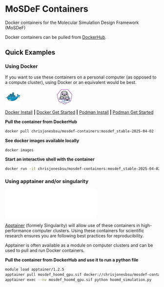 # MoSDeF Containers
Docker containers for the Molecular Simulation Design Framework (MoSDeF)

Docker containers can be pulled from [DockerHub](https://hub.docker.com/repository/docker/chrisjonesbsu/mosdef-containers/general).


## Quick Examples

### Using Docker
If you want to use these containers on a personal computer (as opposed to a compute cluster), using Docker or an equivalent would be best.

<img src=".images/docker.png" width="50" style="margin-right: 100px"/>  &nbsp; &nbsp; <img src=".images/podman.png" width="50"/>

[Docker Install](https://docs.docker.com/engine/install) **|** [Docker Get Started](https://www.docker.com/get-started/) **|** [Podman Install](https://podman.io/docs/installation) **|** [Podman Get Started](https://podman.io/get-started)

**Pull the container from DockerHub**
```bash
docker pull chrisjonesbsu/mosdef-containers:mosdef_stable-2025-04-02
```

**See docker images available locally**
```bash
docker images
```

**Start an interactive shell with the container**
```bash
docker run -it chrisjonesbsu/mosdef-containers:mosdef_stable-2025-04-02
```


### Using apptainer and/or singularity
<img src=".images/apptainer.svg" width=300/>

[Apptainer](https://apptainer.org/) (formely Singularity) will allow use of these containers in high-performance computer clusters.
Using these containers for scientific research ensures you are following best practices for reproducibility.

Apptainer is often available as a module on computer clusters and can be used to pull and run Docker containers.

**Pull the container from DockerHub and use it to run a python file**
```bash
module load apptainer/1.2.5
apptainer pull mosdef_hoomd_gpu.sif docker://chrisjonesbsu/mosdef-containers:mosdef_hoomd_gpu-2025-04-03
apptainer exec --nv mosdef_hoomd_gpu.sif python hoomd_simulation.py
```

